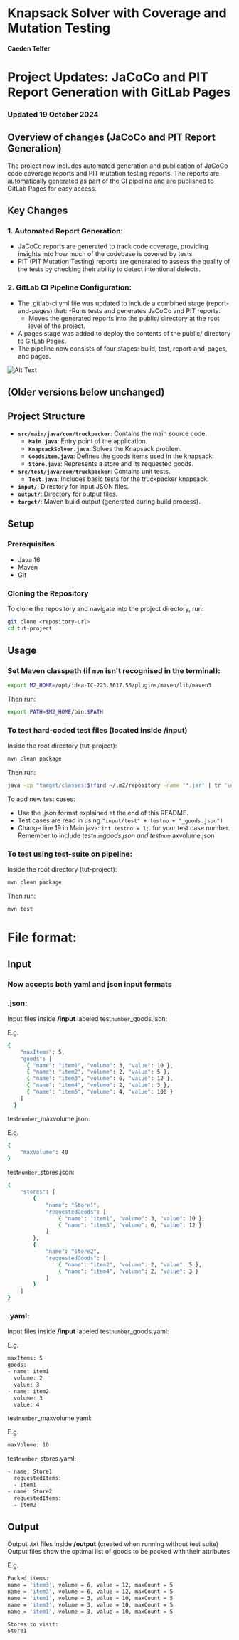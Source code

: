 # Knapsack Solver with Coverage and Mutation Testing

#### Caeden Telfer

# Project Updates: JaCoCo and PIT Report Generation with GitLab Pages
### Updated 19 October 2024


## Overview of changes (JaCoCo and PIT Report Generation)
The project now includes automated generation and publication of JaCoCo code coverage reports and PIT mutation testing reports. The reports are automatically generated as part of the CI pipeline and are published to GitLab Pages for easy access.

## Key Changes

### 1. **Automated Report Generation**:
  - JaCoCo reports are generated to track code coverage, providing insights into how much of the codebase is covered by tests.
  - PIT (PIT Mutation Testing) reports are generated to assess the quality of the tests by checking their ability to detect intentional defects.


### 2. **GitLab CI Pipeline Configuration:**
  - The .gitlab-ci.yml file was updated to include a combined stage (report-and-pages) that:
    -Runs tests and generates JaCoCo and PIT reports.
    - Moves the generated reports into the public/ directory at the root level of the project.
  - A pages stage was added to deploy the contents of the public/ directory to GitLab Pages.
  - The pipeline now consists of four stages: build, test, report-and-pages, and pages.


![Alt Text](https://www.nagarro.com/hs-fs/hubfs/Blog-Illustration%20-%20Code%20Coverage.png?width=3125&height=1750&name=Blog-Illustration%20-%20Code%20Coverage.png)




## (Older versions below unchanged)

## Project Structure

- **`src/main/java/com/truckpacker`**: Contains the main source code.
    - **`Main.java`**: Entry point of the application.
    - **`KnapsackSolver.java`**: Solves the Knapsack problem.
    - **`GoodsItem.java`**: Defines the goods items used in the knapsack.
    - **`Store.java`**: Represents a store and its requested goods.
- **`src/test/java/com/truckpacker`**: Contains unit tests.
    - **`Test.java`**: Includes basic tests for the truckpacker knapsack.
- **`input/`**: Directory for input JSON files.
- **`output/`**: Directory for output files.
- **`target/`**: Maven build output (generated during build process).

## Setup


### Prerequisites

- Java 16
- Maven
- Git

### Cloning the Repository

To clone the repository and navigate into the project directory, run:

```bash
git clone <repository-url>
cd tut-project
```

## Usage

### Set Maven classpath (if `mvn` isn't recognised in the terminal):

```bash
export M2_HOME=/opt/idea-IC-223.8617.56/plugins/maven/lib/maven3
```

Then run:
```bash
export PATH=$M2_HOME/bin:$PATH
```

### To test hard-coded test files (located inside /input)

Inside the root directory (tut-project):
```bash
mvn clean package
```
Then run:
```bash
java -cp "target/classes:$(find ~/.m2/repository -name '*.jar' | tr '\n' ':')" com.truckpacker.Main
```

To add new test cases:

- Use the .json format explained at the end of this README.
- Test cases are read in using `"input/test" + testno + "_goods.json")`
- Change line 19 in Main.java: `int testno = 1;`. for your test case number. Remember to include test`num`_goods.json and test`num`_,axvolume.json

### To test using test-suite on pipeline:

Inside the root directory (tut-project):
```bash
mvn clean package
```
Then run:
```bash
mvn test
```

# File format:

## Input

### Now accepts both **yaml** and **json** input formats

### .json:

Input files inside **/input** labeled test`number`_goods.json:

E.g.
```bash
{
    "maxItems": 5,
    "goods": [
      { "name": "item1", "volume": 3, "value": 10 },
      { "name": "item2", "volume": 2, "value": 5 },
      { "name": "item3", "volume": 6, "value": 12 },
      { "name": "item4", "volume": 2, "value": 3 },
      { "name": "item5", "volume": 4, "value": 100 }
    ]
  }
```

test`number`_maxvolume.json:

E.g.
```bash
{
    "maxVolume": 40
}
```

test`number`_stores.json:

```bash
{
    "stores": [
        {
            "name": "Store1",
            "requestedGoods": [
                { "name": "item1", "volume": 3, "value": 10 },
                { "name": "item3", "volume": 6, "value": 12 }
            ]
        },
        {
            "name": "Store2",
            "requestedGoods": [
                { "name": "item2", "volume": 2, "value": 5 },
                { "name": "item4", "volume": 2, "value": 3 }
            ]
        }
    ]
}
```

### .yaml:

Input files inside **/input** labeled test`number`_goods.yaml:

E.g.
```bash
maxItems: 5
goods:
- name: item1
  volume: 2
  value: 3
- name: item2
  volume: 3
  value: 4

```

test`number`_maxvolume.yaml:

E.g.
```bash
maxVolume: 10
```

test`number`_stores.yaml:

```bash
- name: Store1
  requestedItems:
  - item1
- name: Store2
  requestedItems:
  - item2

```

## Output
Output .txt files inside **/output** (created when running without test suite)
Output files show the optimal list of goods to be packed with their attributes

E.g.
```bash
Packed items:
name = 'item3', volume = 6, value = 12, maxCount = 5
name = 'item3', volume = 6, value = 12, maxCount = 5
name = 'item1', volume = 3, value = 10, maxCount = 5
name = 'item1', volume = 3, value = 10, maxCount = 5
name = 'item1', volume = 3, value = 10, maxCount = 5

Stores to visit:
Store1
```